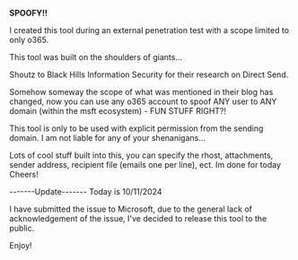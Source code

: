 **SPOOFY!!**

I created this tool during an external penetration test with a scope limited to only o365.

This tool was built on the shoulders of giants...

Shoutz to Black Hills Information Security for their research on Direct Send.

Somehow someway the scope of what was mentioned in their blog has changed, now you can use any o365 account to spoof ANY user to ANY domain (within the msft ecosystem) - FUN STUFF RIGHT?!

This tool is only to be used with explicit permission from the sending domain. I am not liable for any of your shenanigans...

Lots of cool stuff built into this, you can specify the rhost, attachments, sender address, recipient file (emails one per line), ect. Im done for today Cheers!

-------Update-------
Today is 10/11/2024

I have submitted the issue to Microsoft, due to the general lack of acknowledgement of the issue, I've decided to release this tool to the public.

Enjoy!
